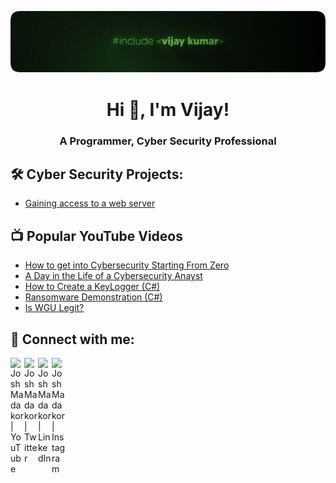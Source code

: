 ![logo](https://github.com/JaySeeram/JaySeeram/blob/main/Github%20Banner.png)
<h1 align="center">Hi 👋, I'm Vijay!</h1>
<h3 align="center">A Programmer, Cyber Security Professional</h2>

<h2>🛠️ Cyber Security Projects:</h2>

- [Gaining access to a web server](https://github.com/JaySeeram/Gaining-Access-to-a-Web-Server)

<h2>📺 Popular YouTube Videos</h2>

- [How to get into Cybersecurity Starting From Zero](https://www.youtube.com/watch?v=a83ASGn_V_s)
- [A Day in the Life of a Cybersecurity Anayst](https://www.youtube.com/watch?v=uHy3oM7NnoU)
- [How to Create a KeyLogger (C#)](https://www.youtube.com/watch?v=N-L9hklSlNk)
- [Ransomware Demonstration (C#)](https://www.youtube.com/watch?v=OfvdQeh79s0)
- [Is WGU Legit?](https://www.youtube.com/watch?v=E2MwRWxDBkA)

<h2> 🤳 Connect with me:</h2>

[<img align="left" alt="JoshMadakor | YouTube" width="22px" src=https://imgur.com/qsqE8xR.png />][youtube]
[<img align="left" alt="JoshMadakor | Twitter" width="22px" src=https://imgur.com/Cu9syns.png />][twitter]
[<img align="left" alt="JoshMadakor | LinkedIn" width="22px" src=https://imgur.com/4CrRGbp.png />][linkedin]
[<img align="left" alt="JoshMadakor | Instagram" width="22px" src=https://imgur.com/EuPObyI.png />][instagram]

[twitter]: https://twitter.com/jayseeram03
[youtube]: https://www.youtube.com/channel/UCvz0gh0u0OlVqAxpyNCRlHw
[instagram]: https://www.instagram.com/vjaycodes/
[linkedin]: LinkedIn

<!--
**joshmadakor1/joshmadakor1** is a ✨ _special_ ✨ repository because its `README.md` (this file) appears on your GitHub profile.

Here are some ideas to get you started:

- 🔭 I’m currently working on ...
- 🌱 I’m currently learning ...
- 👯 I’m looking to collaborate on ...
- 🤔 I’m looking for help with ...
- 💬 Ask me about ...
- 📫 How to reach me: ...
- 😄 Pronouns: ...
- ⚡ Fun fact: ...
-->
